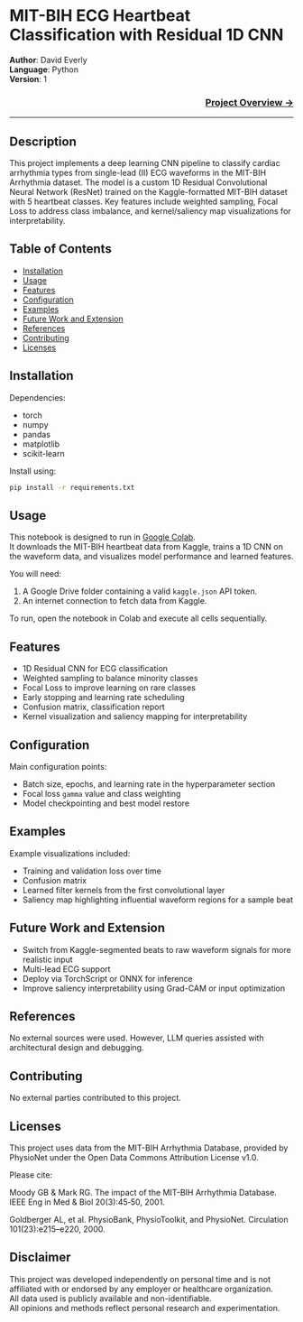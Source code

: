 # MIT-BIH ECG Heartbeat Classification with Residual 1D CNN

**Author**: David Everly  
**Language**: Python  
**Version**: 1  

### <a href="https://www.dmeverly.com/completedprojects/MIT_CNN/" style="display: block; text-align:right;" target = "_blank">  Project Overview -> </a>  
---  

## Description  

This project implements a deep learning CNN pipeline to classify cardiac arrhythmia types from single-lead (II) ECG waveforms in the MIT-BIH Arrhythmia dataset. The model is a custom 1D Residual Convolutional Neural Network (ResNet) trained on the Kaggle-formatted MIT-BIH dataset with 5 heartbeat classes. Key features include weighted sampling, Focal Loss to address class imbalance, and kernel/saliency map visualizations for interpretability.

## Table of Contents
- [Installation](#installation)
- [Usage](#usage)
- [Features](#features)
- [Configuration](#configuration)
- [Examples](#examples)
- [Future Work and Extension](#future-work-and-extension)
- [References](#references)
- [Contributing](#contributing)
- [Licenses](#licenses)

## Installation  
Dependencies:  
- torch  
- numpy  
- pandas  
- matplotlib  
- scikit-learn  

Install using:  
```bash
pip install -r requirements.txt  
```  

## Usage  
This notebook is designed to run in [Google Colab](https://colab.research.google.com).  
It downloads the MIT-BIH heartbeat data from Kaggle, trains a 1D CNN on the waveform data, and visualizes model performance and learned features.

You will need:  
1. A Google Drive folder containing a valid `kaggle.json` API token.  
2. An internet connection to fetch data from Kaggle.  

To run, open the notebook in Colab and execute all cells sequentially.

## Features  
- 1D Residual CNN for ECG classification  
- Weighted sampling to balance minority classes  
- Focal Loss to improve learning on rare classes  
- Early stopping and learning rate scheduling  
- Confusion matrix, classification report  
- Kernel visualization and saliency mapping for interpretability  

## Configuration  
Main configuration points:  
- Batch size, epochs, and learning rate in the hyperparameter section  
- Focal loss `gamma` value and class weighting  
- Model checkpointing and best model restore  

## Examples  
Example visualizations included:  
- Training and validation loss over time  
- Confusion matrix  
- Learned filter kernels from the first convolutional layer  
- Saliency map highlighting influential waveform regions for a sample beat  

## Future Work and Extension  
- Switch from Kaggle-segmented beats to raw waveform signals for more realistic input  
- Multi-lead ECG support  
- Deploy via TorchScript or ONNX for inference  
- Improve saliency interpretability using Grad-CAM or input optimization  

## References  
No external sources were used. However, LLM queries assisted with architectural design and debugging.  

## Contributing  
No external parties contributed to this project.  

## Licenses  
This project uses data from the MIT-BIH Arrhythmia Database, 
provided by PhysioNet under the Open Data Commons Attribution License v1.0.

Please cite:

Moody GB & Mark RG. The impact of the MIT-BIH Arrhythmia Database. 
IEEE Eng in Med & Biol 20(3):45‑50, 2001.

Goldberger AL, et al. PhysioBank, PhysioToolkit, and PhysioNet. Circulation 101(23):e215–e220, 2000.

## Disclaimer  
This project was developed independently on personal time and is not affiliated with or endorsed by any employer or healthcare organization.  
All data used is publicly available and non-identifiable.  
All opinions and methods reflect personal research and experimentation.
